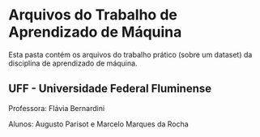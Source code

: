 # Arquivos do Trabalho de Aprendizado de Máquina
Esta pasta contém os arquivos do trabalho prático (sobre um dataset) da disciplina de aprendizado de máquina.

## UFF - Universidade Federal Fluminense ##
Professora: Flávia Bernardini

Alunos: Augusto Parisot e Marcelo Marques da Rocha
